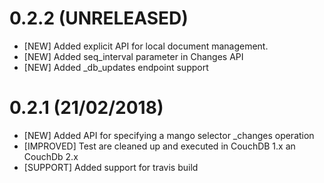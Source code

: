 # 0.2.2 (UNRELEASED)
- [NEW] Added explicit API for local document management.
- [NEW] Added seq_interval parameter in Changes API
- [NEW] Added _db_updates endpoint support

# 0.2.1 (21/02/2018)
- [NEW] Added API for specifying a mango selector _changes operation
- [IMPROVED] Test are cleaned up and executed in CouchDB 1.x an CouchDb 2.x
- [SUPPORT] Added support for travis build
